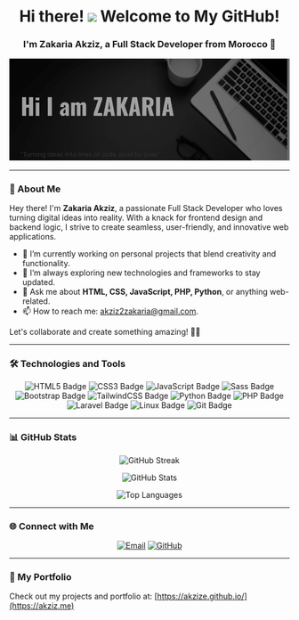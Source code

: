 <!-- Profile Header -->
<h1 align="center">Hi there! <img src="./assets/hi.gif" width="30px"> Welcome to My GitHub! </h1>
<h3 align="center">I'm Zakaria Akziz, a Full Stack Developer from Morocco 🚀</h3>

<p align="center">
  <img src="./assets/wepik-export-2023082322q5246QIU4.png" alt="Profile Banner"/>
</p>

---

### 👋 About Me

Hey there! I'm **Zakaria Akziz**, a passionate Full Stack Developer who loves turning digital ideas into reality. With a knack for frontend design and backend logic, I strive to create seamless, user-friendly, and innovative web applications. 

- 🔭 I’m currently working on personal projects that blend creativity and functionality.
- 🌱 I’m always exploring new technologies and frameworks to stay updated.
- 💬 Ask me about **HTML, CSS, JavaScript, PHP, Python**, or anything web-related.
- 📫 How to reach me: [akziz2zakaria@gmail.com](mailto:akziz2zakaria@gmail.com).

Let's collaborate and create something amazing! 🚀🔥

---

### 🛠️ Technologies and Tools

<p align="center">
  <img src="https://img.shields.io/badge/HTML5-E34F26?style=for-the-badge&logo=html5&logoColor=white" alt="HTML5 Badge" />
  <img src="https://img.shields.io/badge/CSS3-1572B6?style=for-the-badge&logo=css3&logoColor=white" alt="CSS3 Badge" />
  <img src="https://img.shields.io/badge/JavaScript-F7DF1E?style=for-the-badge&logo=javascript&logoColor=black" alt="JavaScript Badge" />
  <img src="https://img.shields.io/badge/Sass-CC6699?style=for-the-badge&logo=sass&logoColor=white" alt="Sass Badge" />
  <img src="https://img.shields.io/badge/Bootstrap-563D7C?style=for-the-badge&logo=bootstrap&logoColor=white" alt="Bootstrap Badge" />
  <img src="https://img.shields.io/badge/TailwindCSS-38B2AC?style=for-the-badge&logo=tailwind-css&logoColor=white" alt="TailwindCSS Badge" />
  <img src="https://img.shields.io/badge/Python-3776AB?style=for-the-badge&logo=python&logoColor=white" alt="Python Badge" />
  <img src="https://img.shields.io/badge/PHP-777BB4?style=for-the-badge&logo=php&logoColor=white" alt="PHP Badge" />
  <img src="https://img.shields.io/badge/Laravel-FF2D20?style=for-the-badge&logo=laravel&logoColor=white" alt="Laravel Badge" />
  <img src="https://img.shields.io/badge/Linux-FCC624?style=for-the-badge&logo=linux&logoColor=black" alt="Linux Badge" />
  <img src="https://img.shields.io/badge/Git-F05032?style=for-the-badge&logo=git&logoColor=white" alt="Git Badge" />
</p>

---

### 📊 GitHub Stats

<p align="center">
  <!-- GitHub Streak Widget -->
  <img src="https://github-readme-streak-stats.herokuapp.com/?user=akzize&theme=radical" alt="GitHub Streak" />
</p>

<p align="center">
  <!-- GitHub Stats Widget -->
  <img src="https://github-readme-stats.vercel.app/api?username=akzize&show_icons=true&theme=radical" alt="GitHub Stats" />
</p>

<p align="center">
  <!-- Top Languages Widget -->
  <img src="https://github-readme-stats.vercel.app/api/top-langs/?username=akzize&layout=compact&theme=radical" alt="Top Languages" />
</p>

---

### 🌐 Connect with Me

<p align="center">
  <a href="mailto:akziz2zakaria@gmail.com"><img src="https://img.shields.io/badge/Email-D14836?style=for-the-badge&logo=gmail&logoColor=white" alt="Email" /></a>
  <a href="https://github.com/akzize"><img src="https://img.shields.io/badge/GitHub-100000?style=for-the-badge&logo=github&logoColor=white" alt="GitHub" /></a>
</p>

---

### 🚀 My Portfolio

Check out my projects and portfolio at: [https://akzize.github.io/](https://akziz.me)
